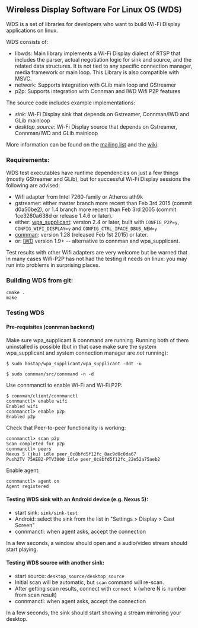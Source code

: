 ## Wireless Display Software For Linux OS (WDS)

WDS is a set of libraries for developers who want to build Wi-Fi Display applications on linux.

WDS consists of:
 * libwds: Main library implements a Wi-Fi Display dialect of RTSP that includes the parser, actual negotiation logic for sink and source, and the related data structures. It is not tied to any specific connection manager, media framework or main loop. This Library is also compatible with MSVC.
 * network: Supports integration with GLib main loop and GStreamer
 * p2p: Supports integration with Connman and IWD Wifi P2P features


The source code includes example implementations:
 * _sink:_ Wi-Fi Display sink that depends on Gstreamer, Connman/IWD and GLib mainloop
 * _desktop_source:_ Wi-Fi Display source that depends on Gstreamer, Connman/IWD and GLib mainloop

More information can be found on the [mailing list](https://lists.01.org/mailman/listinfo/wysiwidi-dev) and the [wiki](https://github.com/01org/wds/wiki).

### Requirements:

WDS test executables have runtime dependencies on just a few things (mostly GStreamer and GLib), but for successful Wi-Fi Display sessions the following are advised:
 * Wifi adapter from Intel 7260-family or Atheros ath9k
 * gstreamer: either master branch more recent than Feb 3rd 2015 (commit d0a50be2), or 1.4 branch more recent than 
Feb 3rd 2005 (commit 1ce3260a638d or release 1.4.6 or later).
 * either: [wpa_supplicant](http://w1.fi/wpa_supplicant/): version 2.4 or later, built with	`CONFIG_P2P=y`, `CONFIG_WIFI_DISPLAY=y` and `CONFIG_CTRL_IFACE_DBUS_NEW=y`
 * [connman](https://01.org/connman): version 1.28 (released Feb 1st 2015) or later.
 * or: [IWD](https://iwd.wiki.kernel.org/) version 1.9+ -- alternative to connman and wpa_supplicant.

Test results with other Wifi adapters are very welcome but be warned that in many cases Wifi-P2P has not had the testing it needs on linux: you may run into problems in surprising places.

### Building WDS from git:

```
cmake .
make
```

### Testing WDS

#### Pre-requisites (connman backend)

Make sure wpa_supplicant & connmand are running. Running both of them uninstalled is possible (but in that case make sure the system wpa_supplicant and system connection manager are _not_ running):

```
$ sudo hostap/wpa_supplicant/wpa_supplicant -ddt -u

$ sudo connman/src/connmand -n -d
```

Use connmanctl to enable Wi-Fi and Wi-Fi P2P:

```
$ connman/client/connmanctl
connmanctl> enable wifi
Enabled wifi
connmanctl> enable p2p
Enabled p2p
```

Check that Peer-to-peer functionality is working:

```
connmanctl> scan p2p
Scan completed for p2p
connmanctl> peers
Nexus 5 (jku) idle peer_0c8bfd5f12fc_8ac9d0c0da67
Push2TV 75AEB2-PTV3000 idle peer_0c8bfd5f12fc_22e52a75aeb2

```

Enable agent:

```
connmanctl> agent on
Agent registered
```

#### Testing WDS sink with an Android device (e.g. Nexus 5):

* start sink: `sink/sink-test`
* Android: select the sink from the list in "Settings > Display > Cast Screen"
* connmanctl: when agent asks, accept the connection

In a few seconds, a window should open and a audio/video stream should start playing.

#### Testing WDS source with another sink:

* start source: `desktop_source/desktop_source`
* Initial scan will be automatic, but `scan` command will re-scan.
* After getting scan results, connect with `connect N` (where N is number from scan result)
* connmanctl: when agent asks, accept the connection

In a few seconds, the sink should start showing a stream mirroring your desktop.

